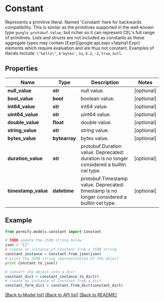 # Constant

Represents a primitive literal.  Named 'Constant' here for backwards compatibility.  This is similar as the primitives supported in the well-known type `google.protobuf.Value`, but richer so it can represent CEL's full range of primitives.  Lists and structs are not included as constants as these aggregate types may contain [Expr][google.api.expr.v1alpha1.Expr] elements which require evaluation and are thus not constant.  Examples of literals include: `\"hello\"`, `b'bytes'`, `1u`, `4.2`, `-2`, `true`, `null`.

## Properties

Name | Type | Description | Notes
------------ | ------------- | ------------- | -------------
**null_value** | **str** | null value. | [optional] 
**bool_value** | **bool** | boolean value. | [optional] 
**int64_value** | **str** | int64 value. | [optional] 
**uint64_value** | **str** | uint64 value. | [optional] 
**double_value** | **float** | double value. | [optional] 
**string_value** | **str** | string value. | [optional] 
**bytes_value** | **bytearray** | bytes value. | [optional] 
**duration_value** | **str** | protobuf.Duration value.  Deprecated: duration is no longer considered a builtin cel type. | [optional] 
**timestamp_value** | **datetime** | protobuf.Timestamp value.  Deprecated: timestamp is no longer considered a builtin cel type. | [optional] 

## Example

```python
from permify.models.constant import Constant

# TODO update the JSON string below
json = "{}"
# create an instance of Constant from a JSON string
constant_instance = Constant.from_json(json)
# print the JSON string representation of the object
print Constant.to_json()

# convert the object into a dict
constant_dict = constant_instance.to_dict()
# create an instance of Constant from a dict
constant_form_dict = constant.from_dict(constant_dict)
```
[[Back to Model list]](../README.md#documentation-for-models) [[Back to API list]](../README.md#documentation-for-api-endpoints) [[Back to README]](../README.md)


